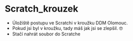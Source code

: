 # Scratch_krouzek
- Úložiště postupu ve Scratchi v kroužku DDM Olomouc.
- Pokud jsi byl v kroužku, tady máš jak jsi se zlepšil. 🤓
- Stačí nahrát soubor do Scratche
